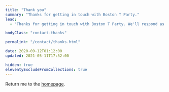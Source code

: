 ```yaml
---
title: "Thank you"
summary: "Thanks for getting in touch with Boston T Party."
lead:
  - "Thanks for getting in touch with Boston T Party. We'll respond as soon as we can."

bodyClass: "contact-thanks"

permalink: "/contact/thanks.html"

date: 2020-09-12T01:12:00
updated: 2021-05-11T17:52:00

hidden: true
eleventyExcludeFromCollections: true
---
```


Return me to the <a href="/">homepage</a>.
